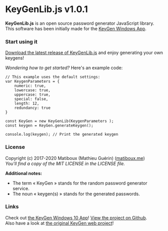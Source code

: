 # KeyGenLib.js v1.0.1

**KeyGenLib.js** is an open source password generator JavaScript library.  
This software has been initially made for the [KeyGen Windows App](https://www.microsoft.com/store/apps/9n1qncrnx6pb).

### Start using it

[Download the latest release of KeyGenLib.js](https://github.com/matiboux/KeyGenLib.js/releases/latest) and enjoy generating your own keygens!

*Wondering how to get started?* Here's an example code:
```
// This example uses the default settings:
var KeygenParameters = {
	numeric: true,
	lowercase: true,
	uppercase: true,
	special: false,
	length: 12,
	redundancy: true
}

const KeyGen = new KeyGenLib(KeygenParameters );
const keygen = KeyGen.generateKeygen();

console.log(keygen); // Print the generated keygen
```

### License

Copyright (c) 2017-2020 Matiboux (Mathieu Guérin) ([matiboux.me](https://matiboux.me/))  
*You'll find a copy of the MIT LICENSE in the LICENSE file.*

**Additional notes:**
- The term « KeyGen » stands for the random password generator service.
- The noun « keygen(s) » stands for the generated passwords.

### Links

Check out [the KeyGen Windows 10 App](https://www.microsoft.com/store/apps/9n1qncrnx6pb)! [View the project on Github](https://github.com/matiboux/KeyGen-App).  
Also have a look at [the original KeyGen web project](https://github.com/matiboux/KeyGen)!
